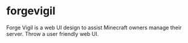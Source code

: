 forgevigil
==========

Forge Vigil is a web UI design to assist Minecraft owners manage their server. Throw a user friendly web UI.
